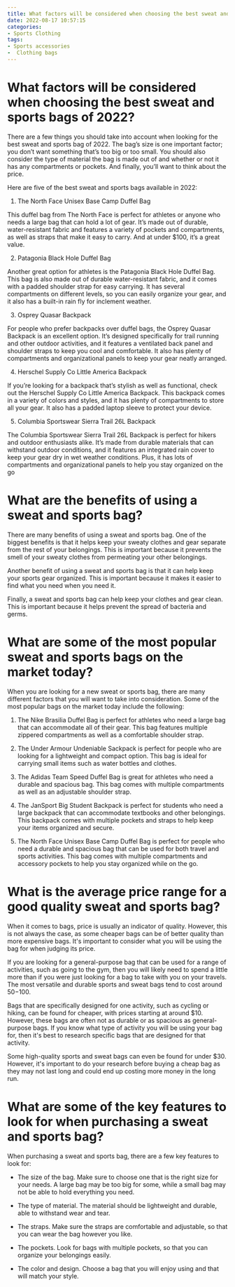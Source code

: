 ```yaml
---
title: What factors will be considered when choosing the best sweat and sports bags of 2022
date: 2022-08-17 10:57:15
categories:
- Sports Clothing
tags:
- Sports accessories 
-  Clothing bags
---
```



#  What factors will be considered when choosing the best sweat and sports bags of 2022?

There are a few things you should take into account when looking for the best sweat and sports bag of 2022. The bag’s size is one important factor; you don’t want something that’s too big or too small. You should also consider the type of material the bag is made out of and whether or not it has any compartments or pockets. And finally, you’ll want to think about the price.

Here are five of the best sweat and sports bags available in 2022:

1. The North Face Unisex Base Camp Duffel Bag

This duffel bag from The North Face is perfect for athletes or anyone who needs a large bag that can hold a lot of gear. It’s made out of durable, water-resistant fabric and features a variety of pockets and compartments, as well as straps that make it easy to carry. And at under $100, it’s a great value.

2. Patagonia Black Hole Duffel Bag

Another great option for athletes is the Patagonia Black Hole Duffel Bag. This bag is also made out of durable water-resistant fabric, and it comes with a padded shoulder strap for easy carrying. It has several compartments on different levels, so you can easily organize your gear, and it also has a built-in rain fly for inclement weather.

3. Osprey Quasar Backpack

For people who prefer backpacks over duffel bags, the Osprey Quasar Backpack is an excellent option. It’s designed specifically for trail running and other outdoor activities, and it features a ventilated back panel and shoulder straps to keep you cool and comfortable. It also has plenty of compartments and organizational panels to keep your gear neatly arranged.

4. Herschel Supply Co Little America Backpack

If you’re looking for a backpack that’s stylish as well as functional, check out the Herschel Supply Co Little America Backpack. This backpack comes in a variety of colors and styles, and it has plenty of compartments to store all your gear. It also has a padded laptop sleeve to protect your device.

5. Columbia Sportswear Sierra Trail 26L Backpack

The Columbia Sportswear Sierra Trail 26L Backpack is perfect for hikers and outdoor enthusiasts alike. It’s made from durable materials that can withstand outdoor conditions, and it features an integrated rain cover to keep your gear dry in wet weather conditions. Plus, it has lots of compartments and organizational panels to help you stay organized on the go

#  What are the benefits of using a sweat and sports bag?

There are many benefits of using a sweat and sports bag. One of the biggest benefits is that it helps keep your sweaty clothes and gear separate from the rest of your belongings. This is important because it prevents the smell of your sweaty clothes from permeating your other belongings.

Another benefit of using a sweat and sports bag is that it can help keep your sports gear organized. This is important because it makes it easier to find what you need when you need it.

Finally, a sweat and sports bag can help keep your clothes and gear clean. This is important because it helps prevent the spread of bacteria and germs.

#  What are some of the most popular sweat and sports bags on the market today?

When you are looking for a new sweat or sports bag, there are many different factors that you will want to take into consideration. Some of the most popular bags on the market today include the following:

1. The Nike Brasilia Duffel Bag is perfect for athletes who need a large bag that can accommodate all of their gear. This bag features multiple zippered compartments as well as a comfortable shoulder strap.

2. The Under Armour Undeniable Sackpack is perfect for people who are looking for a lightweight and compact option. This bag is ideal for carrying small items such as water bottles and clothes.

3. The Adidas Team Speed Duffel Bag is great for athletes who need a durable and spacious bag. This bag comes with multiple compartments as well as an adjustable shoulder strap.

4. The JanSport Big Student Backpack is perfect for students who need a large backpack that can accommodate textbooks and other belongings. This backpack comes with multiple pockets and straps to help keep your items organized and secure.

5. The North Face Unisex Base Camp Duffel Bag is perfect for people who need a durable and spacious bag that can be used for both travel and sports activities. This bag comes with multiple compartments and accessory pockets to help you stay organized while on the go.

#  What is the average price range for a good quality sweat and sports bag?

When it comes to bags, price is usually an indicator of quality. However, this is not always the case, as some cheaper bags can be of better quality than more expensive bags. It's important to consider what you will be using the bag for when judging its price.

If you are looking for a general-purpose bag that can be used for a range of activities, such as going to the gym, then you will likely need to spend a little more than if you were just looking for a bag to take with you on your travels. The most versatile and durable sports and sweat bags tend to cost around $50-$100.

Bags that are specifically designed for one activity, such as cycling or hiking, can be found for cheaper, with prices starting at around $10. However, these bags are often not as durable or as spacious as general-purpose bags. If you know what type of activity you will be using your bag for, then it's best to research specific bags that are designed for that activity.

Some high-quality sports and sweat bags can even be found for under $30. However, it's important to do your research before buying a cheap bag as they may not last long and could end up costing more money in the long run.

#  What are some of the key features to look for when purchasing a sweat and sports bag?

When purchasing a sweat and sports bag, there are a few key features to look for:

- The size of the bag. Make sure to choose one that is the right size for your needs. A large bag may be too big for some, while a small bag may not be able to hold everything you need.

- The type of material. The material should be lightweight and durable, able to withstand wear and tear.

- The straps. Make sure the straps are comfortable and adjustable, so that you can wear the bag however you like.

- The pockets. Look for bags with multiple pockets, so that you can organize your belongings easily.

- The color and design. Choose a bag that you will enjoy using and that will match your style.